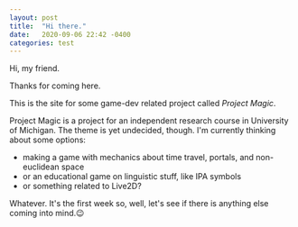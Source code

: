 ```yaml
---
layout: post
title:  "Hi there."
date:   2020-09-06 22:42 -0400
categories: test
---
```

Hi, my friend.

Thanks for coming here.

This is the site for some game-dev related project called *Project Magic*.

Project Magic is a project for an independent research course in University of Michigan. The theme is yet undecided, though.
I'm currently thinking about some options:
- making a game with mechanics about time travel, portals, and non-euclidean space
- or an educational game on linguistic stuff, like IPA symbols
- or something related to Live2D?

Whatever. It's the first week so, well, let's see if there is anything else coming into mind.😉

